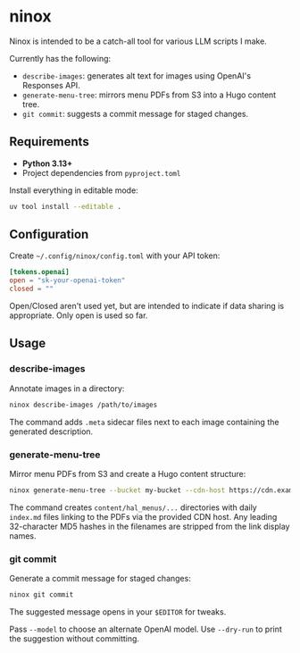 # ninox

Ninox is intended to be a catch-all tool for various LLM scripts I make.

Currently has the following:
* `describe-images`: generates alt text for images using OpenAI's Responses API.
* `generate-menu-tree`: mirrors menu PDFs from S3 into a Hugo content tree.
* `git commit`: suggests a commit message for staged changes.

## Requirements

* **Python 3.13+**
* Project dependencies from `pyproject.toml`

Install everything in editable mode:

```bash
uv tool install --editable .
```

## Configuration

Create `~/.config/ninox/config.toml` with your API token:

```toml
[tokens.openai]
open = "sk-your-openai-token"
closed = ""
```

Open/Closed aren't used yet, but are intended to indicate if data sharing is appropriate. Only open is used so far.

## Usage

### describe-images

Annotate images in a directory:

```bash
ninox describe-images /path/to/images
```

The command adds `.meta` sidecar files next to each image containing the generated description.

### generate-menu-tree

Mirror menu PDFs from S3 and create a Hugo content structure:

```bash
ninox generate-menu-tree --bucket my-bucket --cdn-host https://cdn.example.com
```

The command creates `content/hal_menus/...` directories with daily `index.md` files linking to the PDFs via the provided CDN host.
Any leading 32-character MD5 hashes in the filenames are stripped from the link display names.

### git commit

Generate a commit message for staged changes:

```bash
ninox git commit
```

The suggested message opens in your `$EDITOR` for tweaks.

Pass `--model` to choose an alternate OpenAI model.
Use `--dry-run` to print the suggestion without committing.
